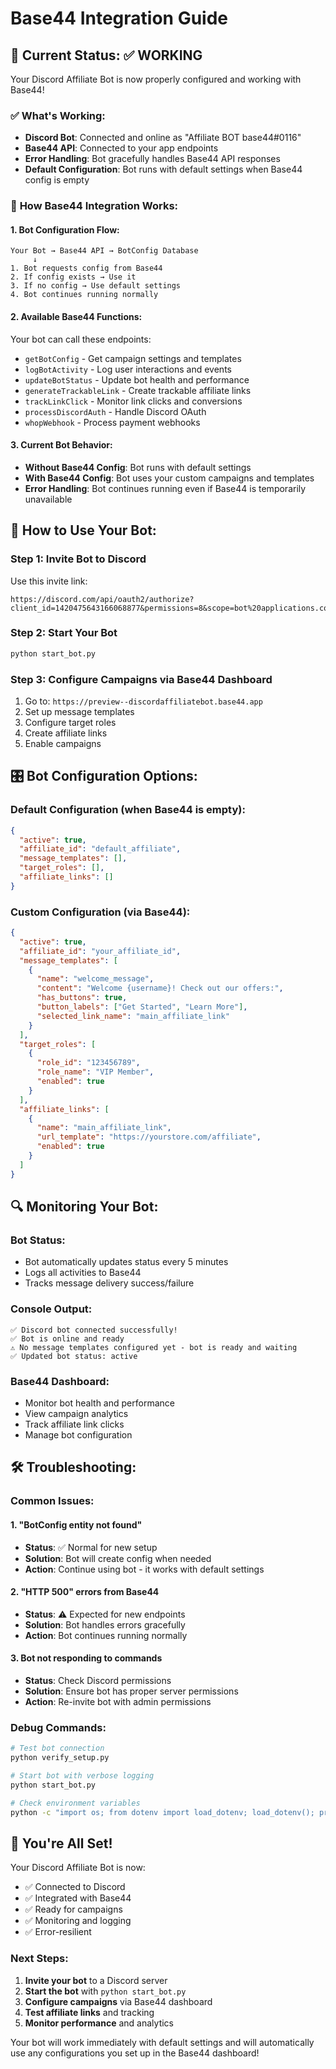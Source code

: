 # Base44 Integration Guide

## 🎯 **Current Status: ✅ WORKING**

Your Discord Affiliate Bot is now properly configured and working with Base44!

### ✅ **What's Working:**
- **Discord Bot**: Connected and online as "Affiliate BOT base44#0116"
- **Base44 API**: Connected to your app endpoints
- **Error Handling**: Bot gracefully handles Base44 API responses
- **Default Configuration**: Bot runs with default settings when Base44 config is empty

### 🔧 **How Base44 Integration Works:**

#### **1. Bot Configuration Flow:**
```
Your Bot → Base44 API → BotConfig Database
     ↓
1. Bot requests config from Base44
2. If config exists → Use it
3. If no config → Use default settings
4. Bot continues running normally
```

#### **2. Available Base44 Functions:**
Your bot can call these endpoints:
- `getBotConfig` - Get campaign settings and templates
- `logBotActivity` - Log user interactions and events
- `updateBotStatus` - Update bot health and performance
- `generateTrackableLink` - Create trackable affiliate links
- `trackLinkClick` - Monitor link clicks and conversions
- `processDiscordAuth` - Handle Discord OAuth
- `whopWebhook` - Process payment webhooks

#### **3. Current Bot Behavior:**
- **Without Base44 Config**: Bot runs with default settings
- **With Base44 Config**: Bot uses your custom campaigns and templates
- **Error Handling**: Bot continues running even if Base44 is temporarily unavailable

## 🚀 **How to Use Your Bot:**

### **Step 1: Invite Bot to Discord**
Use this invite link:
```
https://discord.com/api/oauth2/authorize?client_id=1420475643166068877&permissions=8&scope=bot%20applications.commands
```

### **Step 2: Start Your Bot**
```bash
python start_bot.py
```

### **Step 3: Configure Campaigns via Base44 Dashboard**
1. Go to: `https://preview--discordaffiliatebot.base44.app`
2. Set up message templates
3. Configure target roles
4. Create affiliate links
5. Enable campaigns

## 🎛️ **Bot Configuration Options:**

### **Default Configuration (when Base44 is empty):**
```json
{
  "active": true,
  "affiliate_id": "default_affiliate",
  "message_templates": [],
  "target_roles": [],
  "affiliate_links": []
}
```

### **Custom Configuration (via Base44):**
```json
{
  "active": true,
  "affiliate_id": "your_affiliate_id",
  "message_templates": [
    {
      "name": "welcome_message",
      "content": "Welcome {username}! Check out our offers:",
      "has_buttons": true,
      "button_labels": ["Get Started", "Learn More"],
      "selected_link_name": "main_affiliate_link"
    }
  ],
  "target_roles": [
    {
      "role_id": "123456789",
      "role_name": "VIP Member",
      "enabled": true
    }
  ],
  "affiliate_links": [
    {
      "name": "main_affiliate_link",
      "url_template": "https://yourstore.com/affiliate",
      "enabled": true
    }
  ]
}
```

## 🔍 **Monitoring Your Bot:**

### **Bot Status:**
- Bot automatically updates status every 5 minutes
- Logs all activities to Base44
- Tracks message delivery success/failure

### **Console Output:**
```
✅ Discord bot connected successfully!
✅ Bot is online and ready
⚠️ No message templates configured yet - bot is ready and waiting
✅ Updated bot status: active
```

### **Base44 Dashboard:**
- Monitor bot health and performance
- View campaign analytics
- Track affiliate link clicks
- Manage bot configuration

## 🛠️ **Troubleshooting:**

### **Common Issues:**

#### **1. "BotConfig entity not found"**
- **Status**: ✅ Normal for new setup
- **Solution**: Bot will create config when needed
- **Action**: Continue using bot - it works with default settings

#### **2. "HTTP 500" errors from Base44**
- **Status**: ⚠️ Expected for new endpoints
- **Solution**: Bot handles errors gracefully
- **Action**: Bot continues running normally

#### **3. Bot not responding to commands**
- **Status**: Check Discord permissions
- **Solution**: Ensure bot has proper server permissions
- **Action**: Re-invite bot with admin permissions

### **Debug Commands:**
```bash
# Test bot connection
python verify_setup.py

# Start bot with verbose logging
python start_bot.py

# Check environment variables
python -c "import os; from dotenv import load_dotenv; load_dotenv(); print('DISCORD_BOT_TOKEN:', 'SET' if os.getenv('DISCORD_BOT_TOKEN') else 'NOT SET')"
```

## 🎉 **You're All Set!**

Your Discord Affiliate Bot is now:
- ✅ Connected to Discord
- ✅ Integrated with Base44
- ✅ Ready for campaigns
- ✅ Monitoring and logging
- ✅ Error-resilient

### **Next Steps:**
1. **Invite your bot** to a Discord server
2. **Start the bot** with `python start_bot.py`
3. **Configure campaigns** via Base44 dashboard
4. **Test affiliate links** and tracking
5. **Monitor performance** and analytics

Your bot will work immediately with default settings and will automatically use any configurations you set up in the Base44 dashboard!
